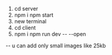 1. cd server
2. npm i npm start
3. new terminal
4. cd client
5. npm i npm run dev -- --open

-- u can add only small images like 25kb
